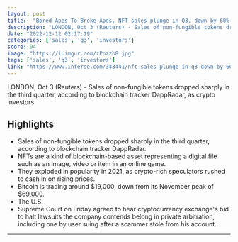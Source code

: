 ```yaml
---
layout: post
title:  "Bored Apes To Broke Apes. NFT sales plunge in Q3, down by 60% from Q2"
description: "LONDON, Oct 3 (Reuters) - Sales of non-fungible tokens dropped sharply in the third quarter, according to blockchain tracker DappRadar, as crypto investors"
date: "2022-12-12 02:17:19"
categories: ['sales', 'q3', 'investors']
score: 94
image: "https://i.imgur.com/zPnzzb8.jpg"
tags: ['sales', 'q3', 'investors']
link: "https://www.inferse.com/343441/nft-sales-plunge-in-q3-down-by-60-from-q2-reuters/"
---
```


LONDON, Oct 3 (Reuters) - Sales of non-fungible tokens dropped sharply in the third quarter, according to blockchain tracker DappRadar, as crypto investors

## Highlights

- Sales of non-fungible tokens dropped sharply in the third quarter, according to blockchain tracker DappRadar.
- NFTs are a kind of blockchain-based asset representing a digital file such as an image, video or item in an online game.
- They exploded in popularity in 2021, as crypto-rich speculators rushed to cash in on rising prices.
- Bitcoin is trading around $19,000, down from its November peak of $69,000.
- The U.S.
- Supreme Court on Friday agreed to hear cryptocurrency exchange's bid to halt lawsuits the company contends belong in private arbitration, including one by user suing after a scammer stole from his account.

---

